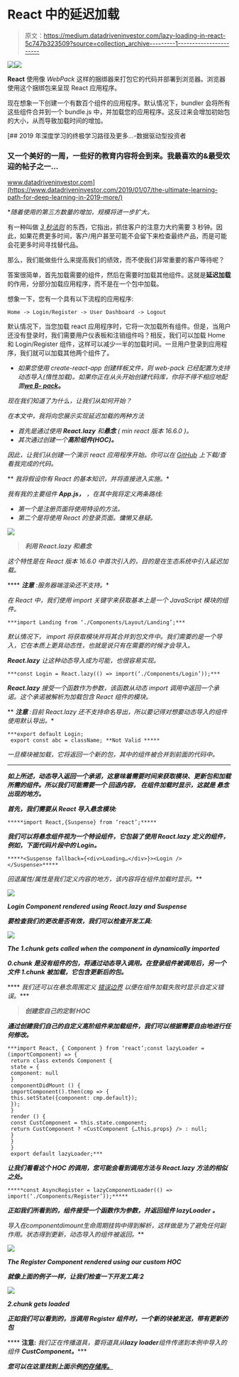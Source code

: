 # React 中的延迟加载

> 原文：<https://medium.datadriveninvestor.com/lazy-loading-in-react-5c747b323509?source=collection_archive---------1----------------------->

[![](img/2017756c69d5845f898fea7888d30960.png)](http://www.track.datadriveninvestor.com/1B9E)![](img/e81ef922dcfb8d47db0db0fb0d4e2c3a.png)

**React** 使用像 *WebPack* 这样的捆绑器来打包它的代码并部署到浏览器。浏览器使用这个捆绑包来呈现 React 应用程序。

现在想象一下创建一个有数百个组件的应用程序。默认情况下，bundler 会将所有这些组件合并到一个 bundle.js 中，并加载您的应用程序。这反过来会增加初始包的大小，从而导致加载时间的增加。

[](https://www.datadriveninvestor.com/2019/01/07/the-ultimate-learning-path-for-deep-learning-in-2019-more/) [## 2019 年深度学习的终极学习路径及更多...-数据驱动型投资者

### 又一个美好的一周，一些好的教育内容将会到来。我最喜欢的&最受欢迎的帖子之一…

www.datadriveninvestor.com](https://www.datadriveninvestor.com/2019/01/07/the-ultimate-learning-path-for-deep-learning-in-2019-more/) 

**随着使用的第三方数量的增加，规模将进一步扩大。*

有一种叫做 [*3 秒法则*](https://vsellis.com/how-to-get-customers-to-take-action-the-3-second-rule/) 的东西，它指出，抓住客户的注意力大约需要 3 秒钟。因此，如果花费更多时间，客户/用户甚至可能不会留下来检查最终产品，而是可能会花更多时间寻找替代品。

那么，我们能做些什么来提高我们的绩效，而不使我们非常重要的客户等待呢？

答案很简单，首先加载需要的组件，然后在需要时加载其他组件。这就是**延迟加载**的作用，分部分加载应用程序，而不是在一个包中加载。

想象一下，您有一个具有以下流程的应用程序:

```
Home -> Login/Register -> User Dashboard -> Logout
```

默认情况下，当您加载 react 应用程序时，它将一次加载所有组件。但是，当用户还没有登录时，我们需要用户仪表板和注销组件吗？相反，我们可以加载 Home 和 Login/Register 组件，这样可以减少一半的加载时间。一旦用户登录到应用程序，我们就可以加载其他两个组件了。

* *如果您使用 create-react-app 创建样板文件，则 web-pack 已经配置为支持动态导入(惰性加载)。如果你正在从头开始创建代码库，你将不得不相应地配置*[***we B- pack***](https://webpack.js.org/guides/code-splitting/)**。**

*现在我们知道了为什么，让我们从如何开始？*

*在本文中，我将向您展示实现延迟加载的两种方法*

*   *首先是通过使用 **React.lazy** 和**悬念** ( *min react 版本 16.6.0* )。*
*   *其次通过创建一个**高阶组件(HOC)。***

*因此，让我们从创建一个演示 react 应用程序开始。你可以在 [GitHub](https://github.com/devAbhimanyu/LazyLoadind_In_ReactJS) 上下载/查看我完成的代码。*

** *我将假设你有 React 的基本知识，并将直接进入实施。**

*我有我的主要组件 ***App.js，*** ，在其中我将定义两条路线:*

*   *第一个是注册页面将使用特设的方法。*
*   *第二个是将使用 React 的登录页面。慵懒又悬疑。*

*![](img/f892a6889264a5166dcf9dcdfc0664bc.png)*

> ***利用 React.lazy 和悬念***

*这个特性是在 React 版本 16.6.0 中首次引入的，目的是在生态系统中引入延迟加载。*

**** ***注意*** *:服务器端渲染还不支持。**

*在 React 中，我们使用 *import* 关键字来获取基本上是一个 JavaScript 模块的组件。*

```
***import Landing from ‘./Components/Layout/Landing’;***
```

*默认情况下， *import* 将获取模块并将其合并到包文件中。我们需要的是一个导入，它在本质上更具动态性，也就是说只有在需要的时候才会导入。*

***React.lazy** 让这种动态导入成为可能，也很容易实现。*

```
***const Login = React.lazy(() => import(‘./Components/Login’));***
```

***React.lazy** 接受一个函数作为参数，该函数从动态 *import* 调用中返回一个承诺。这个承诺被解析为加载包含 *React 组件*的模块。*

** ***注意*** *:目前 React.lazy 还不支持命名导出，所以要记得对想要动态导入的组件使用默认导出。**

```
***export default Login;
 export const abc = className; **Not Valid *****
```

*一旦模块被加载，它将返回一个新的包，其中的组件被合并到前面的代码中。*

***

***如上所述，动态导入返回一个承诺，这意味着需要时间来获取模块、更新包和加载所需的组件。所以我们可能需要一个 ***回退内容，*** 在组件加载时显示，这就是 ***悬念*** 出现的地方。***

***首先，我们需要从 React 导入悬念模块:***

```
*****import React,{Suspense} from ‘react’;*****
```

***我们可以将悬念组件视为一个特设组件，它包装了使用 **React.lazy** 定义的组件，例如，下面代码片段中的 Login。***

```
*****<Suspense fallback={<div>Loading…</div>}><Login /></Suspense>*****
```

****回退*属性/属性是我们定义*内容*的地方，该内容将在组件加载时显示。***

***![](img/726b1770085c987bc78d80fdde77aa7f.png)***

***Login Component rendered using React.lazy and Suspense***

***要检查我们的更改是否有效，我们可以检查开发工具:***

***![](img/971492c60956e49ca25873025edf825d.png)***

***The 1.chunk gets called when the component in dynamically imported***

****0.chunk* 是没有组件的包，将通过动态导入调用。在登录组件被调用后，另一个文件 *1.chunk* 被加载，它包含更新后的包。***

**** *我们还可以在悬念周围定义* [*错误边界*](https://reactjs.org/docs/error-boundaries.html) *以便在组件加载失败时显示自定义错误。****

> *****创建您自己的定制 HOC*****

***通过创建我们自己的自定义高阶组件来加载组件，我们可以根据需要自由地进行任何修改。***

```
***import React, { Component } from ‘react’;const lazyLoader = (importComponent) => {
 return class extends Component {
 state = {
 component: null
 }
 componentDidMount () {
 importComponent().then(cmp => {
 this.setState({component: cmp.default});
 });
 }
 render () {
 const CustComponent = this.state.component;
 return CustComponent ? <CustComponent {…this.props} /> : null;
 }
 }
 }
 export default lazyLoader;***
```

***让我们看看这个 HOC 的调用，您可能会看到调用方法与 React.lazy 方法的相似之处。***

```
*****const AsyncRegister = lazyComponentLoader(() => import(‘./Components/Register’));*****
```

***正如我们所看到的，组件接受一个函数作为参数，并返回组件 **lazyLoader** 。***

***导入在*componentdimount*生命周期挂钩中得到解析，这样做是为了避免任何副作用。状态得到更新，动态导入的组件被返回。***

***![](img/e9354ef6b3089f5a492f49ecd93c9d05.png)***

***The Register Component rendered using our custom HOC***

***就像上面的例子一样，让我们检查一下开发工具:2***

***![](img/7d6b39e71e2d7785e319a19e2e96ec47.png)***

***2.chunk gets loaded***

***正如我们可以看到的，当调用 Register 组件时，一个新的块被发送，带有更新的包***

**** **注意:** *我们正在传播道具，要将道具从****lazy loader****组件传递到本例中导入的组件* ***CustComponent。******

***您可以在这里找到上面示例[的存储库。](https://github.com/devAbhimanyu/LazyLoadind_In_ReactJS)***